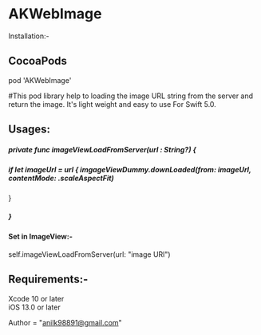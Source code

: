 # AKWebImage

Installation:-

## CocoaPods
pod 'AKWebImage'

#This pod library help to loading the image URL string from the server and return the image. It's light weight and easy to use For Swift 5.0.

## Usages:

##### private func imageViewLoadFromServer(url : String?) {
   ##### if let imageUrl = url { imgageViewDummy.downLoaded(from: imageUrl, contentMode: .scaleAspectFit)
   }
##### }

#### Set in ImageView:-

self.imageViewLoadFromServer(url: "image URl")

## Requirements:-    
Xcode 10 or later  
iOS 13.0 or later

Author = "anilk98891@gmail.com"
